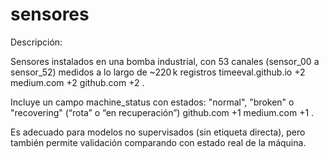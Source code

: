 # sensores
Descripción:

Sensores instalados en una bomba industrial, con 53 canales (sensor_00 a sensor_52) medidos a lo largo de ~220 k registros timeeval.github.io +2 medium.com +2 github.com +2 .

Incluye un campo machine_status con estados: "normal", "broken" o "recovering" (“rota” o “en recuperación”) github.com +1 medium.com +1 .

Es adecuado para modelos no supervisados (sin etiqueta directa), pero también permite validación comparando con estado real de la máquina.
